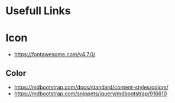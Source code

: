 # Usefull Links

# Icon
- https://fontawesome.com/v4.7.0/

## Color 
- https://mdbootstrap.com/docs/standard/content-styles/colors/
- https://mdbootstrap.com/snippets/jquery/mdbootstrap/916610